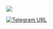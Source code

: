

<!--
**makarovdmitrii/makarovdmitrii** is a ✨ _special_ ✨ repository because its `README.md` (this file) appears on your GitHub profile.

Here are some ideas to get you started:

- 🔭 I’m currently working on ...
- 🌱 I’m currently learning ...
- 👯 I’m looking to collaborate on ...
- 🤔 I’m looking for help with ...
- 💬 Ask me about ...
- 📫 How to reach me: ...
- 😄 Pronouns: ...
- ⚡ Fun fact: ...
-->

[![](https://github-readme-stats.vercel.app/api?username=makarovdmitrii&count_private=true&show_icons=true&theme=apprentice)]()

[![Telegram URL](https://badgen.net/badge/icon/telegram?icon=telegram&label)](https://t.me/makarovdmitrii)
